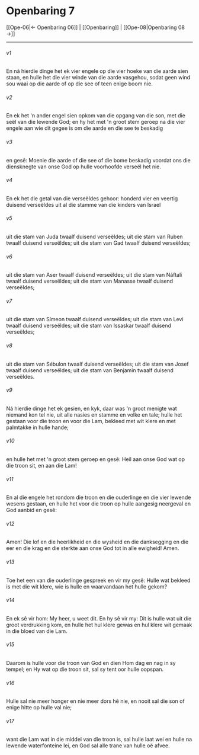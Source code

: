 # Openbaring 7

[[Ope-06|← Openbaring 06]] | [[Openbaring]] | [[Ope-08|Openbaring 08 →]]
***

###### v1
En ná hierdie dinge het ek vier engele op die vier hoeke van die aarde sien staan, en hulle het die vier winde van die aarde vasgehou, sodat geen wind sou waai op die aarde of op die see of teen enige boom nie. 
###### v2
En ek het 'n ander engel sien opkom van die opgang van die son, met die seël van die lewende God; en hy het met 'n groot stem geroep na die vier engele aan wie dit gegee is om die aarde en die see te beskadig 
###### v3
en gesê: Moenie die aarde of die see of die bome beskadig voordat ons die diensknegte van onse God op hulle voorhoofde verseël het nie. 
###### v4
En ek het die getal van die verseëldes gehoor: honderd vier en veertig duisend verseëldes uit al die stamme van die kinders van Israel 
###### v5
uit die stam van Juda twaalf duisend verseëldes; uit die stam van Ruben twaalf duisend verseëldes; uit die stam van Gad twaalf duisend verseëldes; 
###### v6
uit die stam van Aser twaalf duisend verseëldes; uit die stam van Náftali twaalf duisend verseëldes; uit die stam van Manasse twaalf duisend verseëldes; 
###### v7
uit die stam van Símeon twaalf duisend verseëldes; uit die stam van Levi twaalf duisend verseëldes; uit die stam van Issaskar twaalf duisend verseëldes; 
###### v8
uit die stam van Sébulon twaalf duisend verseëldes; uit die stam van Josef twaalf duisend verseëldes; uit die stam van Benjamin twaalf duisend verseëldes. 
###### v9
Ná hierdie dinge het ek gesien, en kyk, daar was 'n groot menigte wat niemand kon tel nie, uit alle nasies en stamme en volke en tale; hulle het gestaan voor die troon en voor die Lam, bekleed met wit klere en met palmtakke in hulle hande; 
###### v10
en hulle het met 'n groot stem geroep en gesê: Heil aan onse God wat op die troon sit, en aan die Lam! 
###### v11
En al die engele het rondom die troon en die ouderlinge en die vier lewende wesens gestaan, en hulle het voor die troon op hulle aangesig neergeval en God aanbid en gesê: 
###### v12
Amen! Die lof en die heerlikheid en die wysheid en die danksegging en die eer en die krag en die sterkte aan onse God tot in alle ewigheid! Amen. 
###### v13
Toe het een van die ouderlinge gespreek en vir my gesê: Hulle wat bekleed is met die wit klere, wie is hulle en waarvandaan het hulle gekom? 
###### v14
En ek sê vir hom: My heer, u weet dit. En hy sê vir my: Dit is hulle wat uit die groot verdrukking kom, en hulle het hul klere gewas en hul klere wit gemaak in die bloed van die Lam. 
###### v15
Daarom is hulle voor die troon van God en dien Hom dag en nag in sy tempel; en Hy wat op die troon sit, sal sy tent oor hulle oopspan. 
###### v16
Hulle sal nie meer honger en nie meer dors hê nie, en nooit sal die son of enige hitte op hulle val nie; 
###### v17
want die Lam wat in die middel van die troon is, sal hulle laat wei en hulle na lewende waterfonteine lei, en God sal alle trane van hulle oë afvee. 
